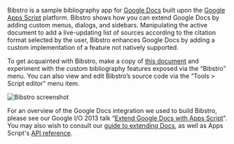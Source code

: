 Bibstro is a sample bibliography app for [Google Docs][docs] built upon the
[Google Apps Script][apps_script] platform. Bibstro shows how you can extend
Google Docs by adding custom menus, dialogs, and sidebars. Manipulating the
active document to add a live-updating list of sources according to the
citation format selected by the user, Bibstro enhances Google Docs by adding a
custom implementation of a feature not natively supported.

To get acquainted with Bibstro, make a copy of [this document][sample_doc] and
experiment with the custom bibliography features exposed via the “Bibstro”
menu. You can also view and edit Bibstro’s source code via the “Tools > Script
editor” menu item.

![Bibstro screenshot][screenshot]

For an overview of the Google Docs integration we used to build Bibstro, please
see our Google I/O 2013 talk “[Extend Google Docs with Apps Script][io_video]”.
You may also wish to consult our [guide to extending Docs][quickstart], as well
as Apps Script's [API reference][api_reference].

[api_reference]: https://developers.google.com/apps-script/reference/document/
[apps_script]: https://developers.google.com/apps-script/
[docs]: https://support.google.com/drive/answer/143206?ref_topic=21008&rd=1
[io_video]: https://www.youtube.com/watch?v=KIiCSdRCqXc
[quickstart]: https://developers.google.com/apps-script/guides/docs
[sample_doc]: https://docs.google.com/document/d/1H46MqH7MX2BDOj2l-sV0wQuYXoHrSEepoSgVvHtZfbM/view
[screenshot]: https://googledrive.com/host/0BwzA1Orbvy5WV0tUQl9WX0FhRTA/bibstro.png
